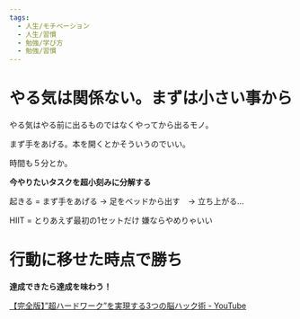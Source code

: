 ```yaml
---
tags:
  - 人生/モチベーション
  - 人生/習慣
  - 勉強/学び方
  - 勉強/習慣
---
```

# やる気は関係ない。まずは小さい事から

やる気はやる前に出るものではなくやってから出るモノ。

まず手をあげる。本を開くとかそういうのでいい。

時間も５分とか。

**今やりたいタスクを超小刻みに分解する**

起きる = まず手をあげる -> 足をベッドから出す　-> 立ち上がる...

HIIT = とりあえず最初の1セットだけ 嫌ならやめりゃいい

# 行動に移せた時点で勝ち
**達成できたら達成を味わう！**

[【完全版】”超ハードワーク”を実現する3つの脳ハック術 - YouTube](https://www.youtube.com/watch?v=eIgjn2Iz7vc)